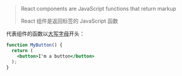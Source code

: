 > React components are JavaScript functions that return markup
> 
> React 组件是返回标签的 JavaScript 函数

代表组件的函数以<u>大写字母</u>开头：

```jsx
function MyButton() {
  return (
    <button>I'm a button</button>
  );
}
```